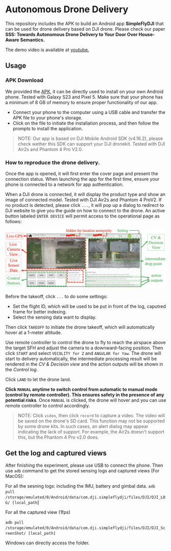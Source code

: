 # Autonomous Drone Delivery

This repository includes the APK to build an Android app __SimpleFlyDJI__ that can be used for drone delivery based on DJI drone. Please check our paper **SSS: Towards Autonomous Drone Delivery to Your Door Over House-Aware Semantics.** 

The demo video is available at [youtube.](https://www.youtube.com/watch?v=090d-8ZvHyw&list=PLLzN69of2f9bD5ZfPYhDpkAv-Pz2zI7Ac&index=1&t=11s.)


## Usage
### APK Download
We provided the [APK](https://mssn3.cs.purdue.edu/owncloud/index.php/s/VOxVFlz6Xk3biWl), it can be directly used to install on your own Android phone. Tested with Galaxy S23 and Pixel 5. Make sure that your phone has a minimum of 8 GB of memory to ensure proper functionality of our app. 

* Connect your phone to the computer using a USB cable and transfer the APK file to your phone's storage. 
* Click on the file to initiate the installation process, and then follow the prompts to install the application.

> NOTE: Our app is based on DJI Mobile Android SDK (v4.16.2), please check wether this SDK can support your DJI dronekit. Tested with DJI Air2s and Phantom 4 Pro V2.0.

### How to reproduce the drone delivery.
Once the app is opened, it will first enter the cover page and present the connection status. When launching the app for the first time, ensure your phone is connected to a network for app authentication. 

When a DJI drone is connected, it will display the product type and show an image of connected model. Tested with DJI Air2s and Phantom 4 ProV2. If no product is detected, please click `...`, it will pop up a dialog to redirect to DJI website to give you the guide on how to connect to the drone. An active button labeled `ENTER DEVICE` will permit access to the operational page as follows:

![](app.png)

Before the takeoff, click `...` to do some settings:

* Set the flight ID, which will be used to be put in front of the log, caputred frame for better indexing. 
* Select the sensing data want to display.

Then click `TAKEOFF` to initiate the drone takeoff, which will automatically hover at a 1-meter altitude.

Use remote controller to control the drone to fly to reach the airspace above the target SFH and adjust the camera to a downward-facing position. Then click `START` and select `VECOLITY for Z` and `ANGULAR for Yaw`. The drone will start to delivery automatically, the intermediate processing result will be rendered in the *CV & Decision view* and the action outputs will be shown in the *Control log*.

Click `LAND` to let the drone land.

**Click `MANUAL` anytime to switch control from automatic to manual mode (control by remote controller). This ensures safety in the presence of any potential risks**. Once `MANUAL` is clicked, the drone will hover and you can use remote controller to control accordingly.

> NOTE: Click `video`, then click `record` to capture a video. The video will be saved on the drone's SD card. This function may not be supported by some drone kits. In such cases, an alert dialog may appear indicating the lack of support. For example, the Air2s doesn't support this, but the Phantom 4 Pro v2.0 does.



## Get the log and captured views
After finishing the experiment, please use USB to connect the phone. Then use `adb` command to get the stored sensing logs and captured views (For MacOS):

For all the sesning logs: including the IMU, battery and gimbal data.
	`adb pull /storage/emulated/0/Android/data/com.dji.simpleflydji/files/DJI/DJI_LOG/ [local_path`]
	
For all the captured view (1fps)

`adb pull /storage/emulated/0/Android/data/com.dji.simpleflydji/files/DJI/DJI_ScreenShot/ [local_path]`

Windows can directly access the folder. 
